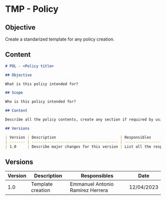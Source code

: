 # TMP - Policy

## Objective

Create a standarized template for any policy creation.

## Content

```md
# POL - <Policy title>

## Objective

What is this policy intended for?

## Scope

Who is this policy intended for?

## Content

Describe all the policy contents, create any section if required by using the correct md or mdx sintax.

## Versions

| Version | Description                             | Responsibles                               | Date       |
| ------- | --------------------------------------- | ------------------------------------------ | ---------- |
| 1.0     | Describe major changes for this version | List all the responsibles for this version | DD/MM/YYYY |
```

## Versions

| Version | Description       | Responsibles                     | Date       |
| ------- | ----------------- | -------------------------------- | ---------- |
| 1.0     | Template creation | Emmanuel Antonio Ramírez Herrera | 12/04/2023 |
